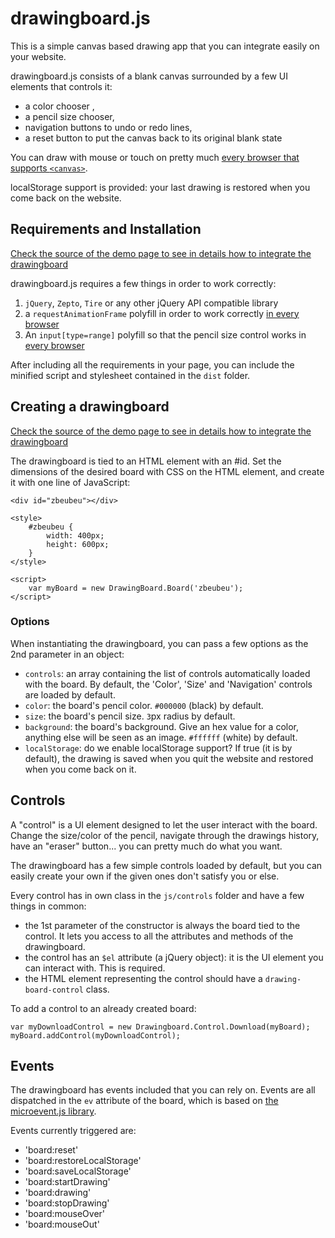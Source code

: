 # drawingboard.js

This is a simple canvas based drawing app that you can integrate easily on your website.

drawingboard.js consists of a blank canvas surrounded by a few UI elements that controls it:

* a color chooser ,
* a pencil size chooser,
* navigation buttons to undo or redo lines,
* a reset button to put the canvas back to its original blank state

You can draw with mouse or touch on pretty much [every browser that supports `<canvas>`](http://caniuse.com/#feat=canvas).

localStorage support is provided: your last drawing is restored when you come back on the website.

## Requirements and Installation

[Check the source of the demo page to see in details how to integrate the drawingboard](http://manu.habite.la/drawingboard/example/)

drawingboard.js requires a few things in order to work correctly:

1. `jQuery`, `Zepto`, `Tire` or any other jQuery API compatible library
2. a `requestAnimationFrame` polyfill in order to work correctly [in every browser](http://caniuse.com/#feat=requestanimationframe)
3. An `input[type=range]` polyfill so that the pencil size control works in [every browser](http://caniuse.com/#feat=input-range)

After including all the requirements in your page, you can include the minified script and stylesheet contained in the `dist` folder.

## Creating a drawingboard

[Check the source of the demo page to see in details how to integrate the drawingboard](http://manu.habite.la/drawingboard/example/)

The drawingboard is tied to an HTML element with an #id. Set the dimensions of the desired board with CSS on the HTML element, and create it with one line of JavaScript:

	<div id="zbeubeu"></div>

	<style>
		#zbeubeu {
			width: 400px;
			height: 600px;
		}
	</style>

	<script>
		var myBoard = new DrawingBoard.Board('zbeubeu');
	</script>

### Options

When instantiating the drawingboard, you can pass a few options as the 2nd parameter in an object:

* `controls`: an array containing the list of controls automatically loaded with the board. By default, the 'Color', 'Size' and 'Navigation' controls are loaded by default.
* `color`: the board's pencil color. `#000000` (black) by default.
* `size`: the board's pencil size. `3`px radius by default.
* `background`: the board's background. Give an hex value for a color, anything else will be seen as an image. `#ffffff` (white) by default.
* `localStorage`: do we enable localStorage support? If true (it is by default), the drawing is saved when you quit the website and restored when you come back on it.

## Controls

A "control" is a UI element designed to let the user interact with the board. Change the size/color of the pencil, navigate through the drawings history, have an "eraser" button... you can pretty much do what you want.

The drawingboard has a few simple controls loaded by default, but you can easily create your own if the given ones don't satisfy you or else.

Every control has in own class in the `js/controls` folder and have a few things in common:

* the 1st parameter of the constructor is always the board tied to the control. It lets you access to all the attributes and methods of the drawingboard.
* the control has an `$el` attribute (a jQuery object): it is the UI element you can interact with. This is required.
* the HTML element representing the control should have a `drawing-board-control` class.

To add a control to an already created board:

	var myDownloadControl = new Drawingboard.Control.Download(myBoard);
	myBoard.addControl(myDownloadControl);

## Events

The drawingboard has events included that you can rely on. Events are all dispatched in the `ev` attribute of the board, which is based on [the microevent.js library](https://github.com/jeromeetienne/microevent.js).

Events currently triggered are: 

* 'board:reset'
* 'board:restoreLocalStorage'
* 'board:saveLocalStorage'
* 'board:startDrawing'
* 'board:drawing'
* 'board:stopDrawing'
* 'board:mouseOver'
* 'board:mouseOut'